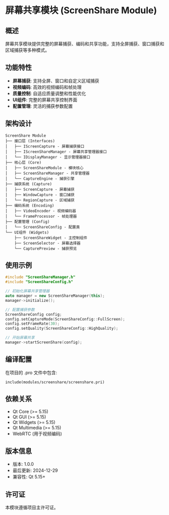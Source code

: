 # 屏幕共享模块 (ScreenShare Module)

## 概述

屏幕共享模块提供完整的屏幕捕获、编码和共享功能，支持全屏捕获、窗口捕获和区域捕获等多种模式。

## 功能特性

- **屏幕捕获**: 支持全屏、窗口和自定义区域捕获
- **视频编码**: 高效的视频编码和帧处理
- **质量控制**: 自适应质量调整和性能优化
- **UI组件**: 完整的屏幕共享控制界面
- **配置管理**: 灵活的捕获参数配置

## 架构设计

```
ScreenShare Module
├── 接口层 (Interfaces)
│   ├── IScreenCapture - 屏幕捕获接口
│   ├── IScreenShareManager - 屏幕共享管理器接口
│   └── IDisplayManager - 显示管理器接口
├── 核心层 (Core)
│   ├── ScreenShareModule - 模块核心
│   ├── ScreenShareManager - 共享管理器
│   └── CaptureEngine - 捕获引擎
├── 捕获系统 (Capture)
│   ├── ScreenCapture - 屏幕捕获
│   ├── WindowCapture - 窗口捕获
│   └── RegionCapture - 区域捕获
├── 编码系统 (Encoding)
│   ├── VideoEncoder - 视频编码器
│   └── FrameProcessor - 帧处理器
├── 配置管理 (Config)
│   └── ScreenShareConfig - 配置类
└── UI组件 (Widgets)
    ├── ScreenShareWidget - 主控制组件
    ├── ScreenSelector - 屏幕选择器
    └── CapturePreview - 捕获预览
```

## 使用示例

```cpp
#include "ScreenShareManager.h"
#include "ScreenShareConfig.h"

// 初始化屏幕共享管理器
auto manager = new ScreenShareManager(this);
manager->initialize();

// 配置捕获参数
ScreenShareConfig config;
config.setCaptureMode(ScreenShareConfig::FullScreen);
config.setFrameRate(30);
config.setQuality(ScreenShareConfig::HighQuality);

// 开始屏幕共享
manager->startScreenShare(config);
```

## 编译配置

在项目的 .pro 文件中包含:

```qmake
include(modules/screenshare/screenshare.pri)
```

## 依赖关系

- Qt Core (>= 5.15)
- Qt GUI (>= 5.15)
- Qt Widgets (>= 5.15)
- Qt Multimedia (>= 5.15)
- WebRTC (用于视频编码)

## 版本信息

- 版本: 1.0.0
- 最后更新: 2024-12-29
- 兼容性: Qt 5.15+

## 许可证

本模块遵循项目主许可证。